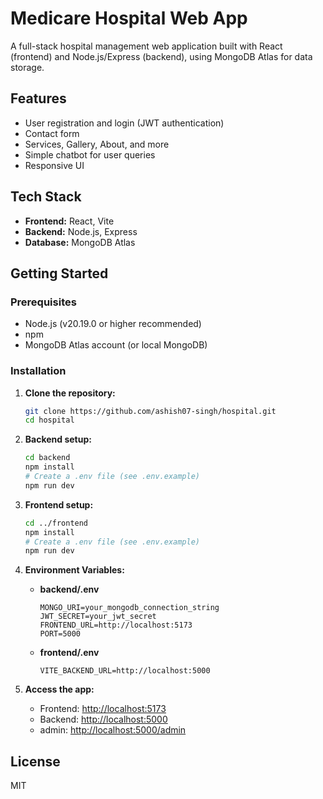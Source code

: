# Medicare Hospital Web App

A full-stack hospital management web application built with React (frontend) and Node.js/Express (backend), using MongoDB Atlas for data storage.

## Features

- User registration and login (JWT authentication)
- Contact form
- Services, Gallery, About, and more
- Simple chatbot for user queries
- Responsive UI

## Tech Stack

- **Frontend:** React, Vite
- **Backend:** Node.js, Express
- **Database:** MongoDB Atlas

## Getting Started

### Prerequisites

- Node.js (v20.19.0 or higher recommended)
- npm
- MongoDB Atlas account (or local MongoDB)

### Installation

1. **Clone the repository:**
   ```sh
   git clone https://github.com/ashish07-singh/hospital.git
   cd hospital
   ```

2. **Backend setup:**
   ```sh
   cd backend
   npm install
   # Create a .env file (see .env.example)
   npm run dev
   ```

3. **Frontend setup:**
   ```sh
   cd ../frontend
   npm install
   # Create a .env file (see .env.example)
   npm run dev
   ```

4. **Environment Variables:**

   - **backend/.env**
     ```
     MONGO_URI=your_mongodb_connection_string
     JWT_SECRET=your_jwt_secret
     FRONTEND_URL=http://localhost:5173
     PORT=5000
     ```

   - **frontend/.env**
     ```
     VITE_BACKEND_URL=http://localhost:5000
     ```

5. **Access the app:**
   - Frontend: [http://localhost:5173](http://localhost:5173)
   - Backend: [http://localhost:5000](http://localhost:5000)
   - admin: [http://localhost:5000/admin](http://localhost:5000/admin)


## License

MIT
